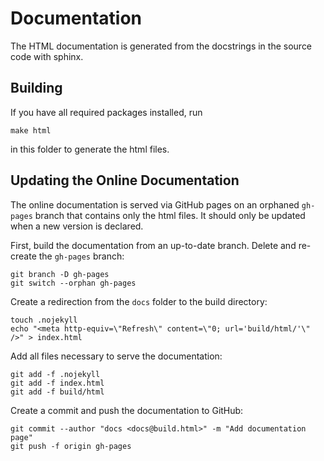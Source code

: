 # Documentation

The HTML documentation is generated from the docstrings in the source code with sphinx.


## Building

If you have all required packages installed, run

    make html

in this folder to generate the html files.


## Updating the Online Documentation

The online documentation is served via GitHub pages on an orphaned `gh-pages` branch that contains only the html files.
It should only be updated when a new version is declared.

First, build the documentation from an up-to-date branch.
Delete and re-create the `gh-pages` branch:

    git branch -D gh-pages
    git switch --orphan gh-pages

Create a redirection from the `docs` folder to the build directory:

    touch .nojekyll
    echo "<meta http-equiv=\"Refresh\" content=\"0; url='build/html/'\" />" > index.html

Add all files necessary to serve the documentation:

    git add -f .nojekyll
    git add -f index.html
    git add -f build/html

Create a commit and push the documentation to GitHub:

    git commit --author "docs <docs@build.html>" -m "Add documentation page"
    git push -f origin gh-pages

